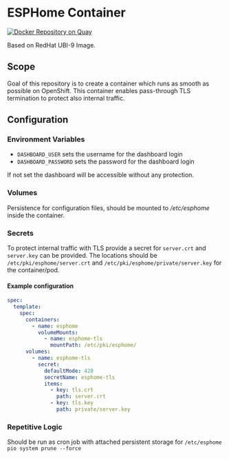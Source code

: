 # ESPHome Container

[![Docker Repository on Quay](https://quay.io/repository/expeditioneer/esphome/status "Docker Repository on Quay")](https://quay.io/repository/expeditioneer/esphome)

Based on RedHat UBI-9 Image.

## Scope
Goal of this repository is to create a container which runs as smooth as possible on OpenShift.
This container enables pass-through TLS termination to protect also internal traffic.

## Configuration

### Environment Variables
- `DASHBOARD_USER` sets the username for the dashboard login
- `DASHBOARD_PASSWORD` sets the password for the dashboard login

If not set the dashboard will be accessible without any protection. 

### Volumes
Persistence for configuration files, should be mounted to _/etc/esphome_ inside the container.

### Secrets
To protect internal traffic with TLS provide a secret for `server.crt` and `server.key` can be provided.
The locations should be `/etc/pki/esphome/server.crt` and `/etc/pki/esphome/private/server.key` for the container/pod.

#### Example configuration
```yaml
spec:
  template:
    spec:
      containers:
        - name: esphome
          volumeMounts:
            - name: esphome-tls
              mountPath: /etc/pki/esphome/
      volumes:
        - name: esphome-tls
          secret:
            defaultMode: 420
            secretName: esphome-tls
            items:
              - key: tls.crt
                path: server.crt
              - key: tls.key
                path: private/server.key
```

### Repetitive Logic
Should be run as cron job with attached persistent storage for `/etc/esphome`
`pio system prune --force`
